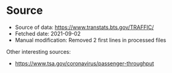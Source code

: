 
# Source

* Source of data: https://www.transtats.bts.gov/TRAFFIC/
* Fetched date: 2021-09-02
* Manual modification: Removed 2 first lines in processed files

Other interesting sources:

* https://www.tsa.gov/coronavirus/passenger-throughput
